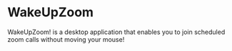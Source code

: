 # WakeUpZoom
WakeUpZoom! is a desktop application that enables you to join scheduled zoom calls without moving your mouse!
